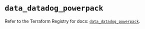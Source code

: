 # `data_datadog_powerpack`

Refer to the Terraform Registry for docs: [`data_datadog_powerpack`](https://registry.terraform.io/providers/datadog/datadog/3.46.0/docs/data-sources/powerpack).
